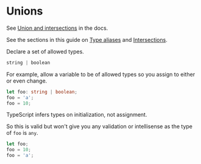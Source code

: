 # Unions

See [Union and intersections](https://www.typescriptlang.org/docs/handbook/unions-and-intersections.html) in the docs.

See the sections in this guide on [Type aliases](#type-aliases) and [Intersections](#intersections).

Declare a set of allowed types.

```typescript
string | boolean
```

For example, allow a variable to be of allowed types so you assign to either or even change.

```typescript
let foo: string | boolean;
foo = 'a';
foo = 10;
```

TypeScript infers types on initialization, not assignment.

So this is valid but won't give you any validation or intellisense as the type of `foo` is `any`.

```typescript
let foo;
foo = 10;
foo = 'a';
```
